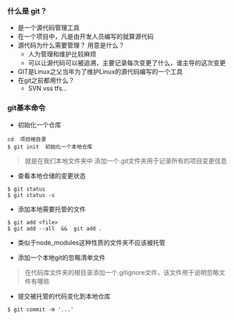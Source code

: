 ### 什么是 git？
+ 是一个源代码管理工具
+ 在一个项目中，凡是由开发人员编写的就算源代码
+ 源代码为什么需要管理？ 用意是什么？
  + 人为管理和维护比较麻烦
  + 可以让源代码可以被追溯，主要记录每次变更了什么，谁主导的这次变更
+ GIT是Linux之父当年为了维护Linux的源代码编写的一个工具
+ 在git之前都用什么？
  + SVN vss tfs...

### git基本命令

+ 初始化一个仓库
```shell
cd  项目根目录
$ git init  初始化一个本地仓库
```

> 就是在我们本地文件夹中 添加一个.git文件夹用于记录所有的项目变更信息

+ 查看本地仓储的变更状态
```shell
$ git status
$ git status -s
```

+ 添加本地需要托管的文件
```shell
$ git add <file>
$ git add --all  &&  git add .
```

+ 类似于node_modules这种性质的文件夹不应该被托管

+ 添加一个本地git的忽略清单文件
> 在代码库文件夹的根目录添加一个.gitignore文件，该文件用于说明忽略文件有哪些

+ 提交被托管的代码变化到本地仓库
```shell
$ git commit -m '...'
```